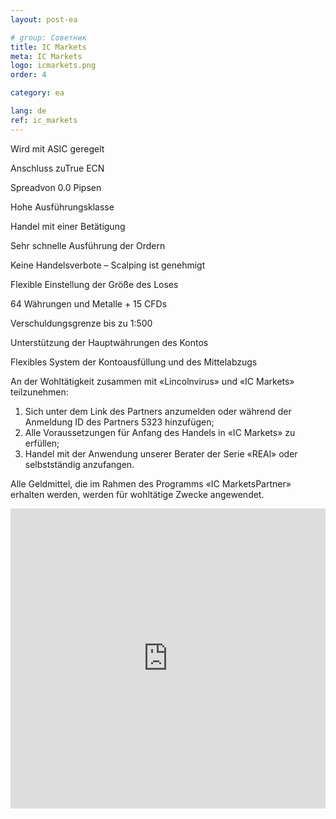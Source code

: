 ```yaml
---
layout: post-ea

# group: Cоветник
title: IC Markets
meta: IC Markets
logo: icmarkets.png
order: 4

category: ea

lang: de
ref: ic_markets
---
```


Wird mit ASIC geregelt

Anschluss zuTrue ECN

Spreadvon 0.0 Pipsen

Hohe Ausführungsklasse

Handel mit einer Betätigung

Sehr schnelle Ausführung der Ordern 

Keine Handelsverbote – Scalping ist genehmigt

Flexible Einstellung der Größe des Loses 

64 Währungen und Metalle + 15 CFDs

Verschuldungsgrenze bis zu 1:500

Unterstützung der Hauptwährungen des Kontos 

Flexibles System der Kontoausfüllung und des Mittelabzugs 

An der Wohltätigkeit zusammen mit «Lincolnvirus» und «IC Markets» teilzunehmen:

  1. Sich unter dem Link des Partners anzumelden oder während der Anmeldung ID des Partners 5323 hinzufügen;
  2. Alle Voraussetzungen für Anfang des Handels in «IC Markets» zu erfüllen;
  3. Handel mit der Anwendung unserer Berater der Serie «REAl» oder selbstständig anzufangen.

Alle Geldmittel, die im Rahmen des Programms «IC MarketsPartner» erhalten werden, werden für wohltätige Zwecke angewendet.

<iframe frameborder="0" height="480" src="https://secure.icmarkets.com//Partner/Widget/PriceWidget/5323" width="100%"></iframe>

